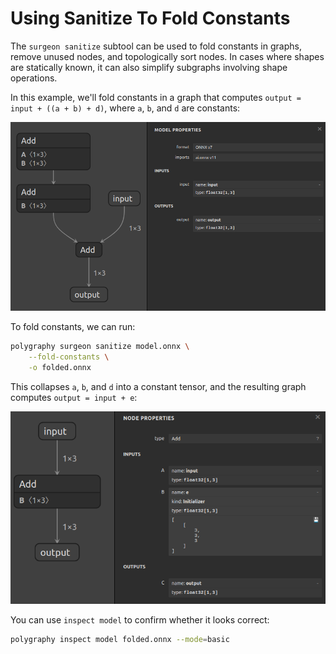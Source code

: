 # Using Sanitize To Fold Constants

The `surgeon sanitize` subtool can be used to fold constants in graphs,
remove unused nodes, and topologically sort nodes. In cases where shapes
are statically known, it can also simplify subgraphs involving shape operations.

In this example, we'll fold constants in a graph that computes `output = input + ((a + b) + d)`,
where `a`, `b`, and `d` are constants:

![./model.png](./model.png)

To fold constants, we can run:

```bash
polygraphy surgeon sanitize model.onnx \
    --fold-constants \
    -o folded.onnx
```

This collapses `a`, `b`, and `d` into a constant tensor, and the resulting graph
computes `output = input + e`:

![./folded.png](./folded.png)

You can use `inspect model` to confirm whether it looks correct:

```bash
polygraphy inspect model folded.onnx --mode=basic
```
